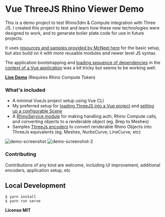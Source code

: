 # Vue ThreeJS Rhino Viewer Demo

This is a demo project to test Rhino3dm & Compute integration with Three JS.
I created this project to test and learn how these new technologies were designed to work,
and to generate boiler plate code for use in future projects.

It uses [resources and samples provided by McNeel here](https://github.com/mcneel/rhino3dm/blob/master/samples/javascript/rhinologo.html) for the basic setup,
but also build on it with more reusable modules and newer level JS syntax.

The application bootstrapping and [loading sequence of dependencies](https://github.com/gtalarico/vue-threejs-rhino-demo/blob/master/src/rhinoService.js#L7) in the [context of a Vue application](https://github.com/gtalarico/vue-threejs-rhino-demo/blob/master/src/components/Scene.vue#L49) was a bit tricky but seems to be working well.

[**Live Demo**](https://vue-threejs-rhino-viewer.netlify.com/)
(Requires Rhino Compute Token)

### What's included
* A minimal VueJs project setup using Vue CLI
* My preferred setup for [loading ThreeJS into a Vue project](/master/blob/src/three) and [setting up a configurable Scene ](/master/blob/src/three/environment.js)
* A [RhinoService module](/master/blob/src/rhinoService.js) for making handling auth, Rhino Compute calls, and converting objects to a renderable object (eg. Brep to Meshes)
* Samples [ThreeJs encoders]((/master/blob/src/three/encoders.js)) to convert renderable Rhino Objects into ThreeJs equivalents (eg. Meshes, NurbsCurve, LineCurve, etc)

![demo-screenshot](https://github.com/gtalarico/vue-threejs-rhino-demo/raw/master/rhino-viewer.gif)
![demo-screenshot-2](https://github.com/gtalarico/vue-threejs-rhino-demo/raw/master/rhino-viewer-2.gif)


### Contributing

Contributions of any kind are welcome, including UI improvement, additional encoders, application setup, etc

## Local Development
```
$ yarn install
$ yarn run serve
```

**License MIT**
